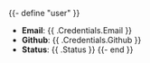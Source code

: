 {{- define "user" }}
- **Email**: {{ .Credentials.Email }}
- **Github**: {{ .Credentials.Github }}
- **Status**: {{ .Status }}
{{- end }}
